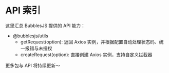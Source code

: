 # API 索引

这里汇总 BubblesJS 提供的 API 能力：

- @bubblesjs/utils
  - getRequest(option): 返回 Axios 实例，并根据配置自动处理状态码、统一报错与未授权
  - createRequest(option): 直接创建 Axios 实例，支持自定义拦截器

更多包与 API 将持续更新～